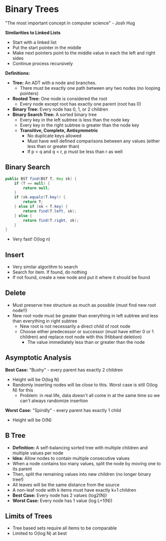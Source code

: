 # Binary Trees

"The most important concept in computer science" - Josh Hug

**Similarities to Linked Lists**

* Start with a linked list
* Put the start pointer in the middle
* Make next pointers point to the middle value in each the left and right sides
* Continue process recursively

**Definitions:**

* **Tree:** An ADT with a node and branches.
  * There must be exactly one path between any two nodes \(no looping pointers\)
* **Rooted Tree:** One node is considered the root
  * Every node except root has exactly one parent \(root has 0\)
* **Binary Tree:** Every node has 0, 1, or 2 children
* **Binary Search Tree:** A sorted binary tree
  * Every key in the left subtree is less than the node key
  * Every key in the right subtree is greater than the node key
  * **Transitive, Complete, Antisymmetric**
    * No duplicate keys allowed
    * Must have well defined comparisons between any values \(either less than or greater than\)
    * If p &lt; q and q &lt; r, p must be less than r as well

## Binary Search

```java
public BST find(BST T, Key sk) {
    if (T == null) {
        return null;
    }
    if (sk.equals(T.key)) {
        return T;
    } else if (sk < T.key) {
        return find(T.left, sk);
    } else {
        return find(T.right, sk);
    }
}
```

* Very fast! O\(log n\)

## Insert

* Very similar algorithm to search
* Search for item. If found, do nothing
* If not found, create a new node and put it where it should be found

## Delete

* Must preserve tree structure as much as possible \(must find new root node!!\)
* New root node must be greater than everything in left subtree and less than everything in right subtree
  * New root is not necessarily a direct child of root node
  * Choose either predecessor or successor \(must have either 0 or 1 children\) and replace root node with this \(Hibbard deletion\)
    * The value immediately less than or greater than the node

## Asymptotic Analysis

**Best Case:** "Bushy" - every parent has exactly 2 children

* Height will be O\(log N\)
* Randomly inserting nodes will be close to this. Worst case is still O\(log N\) for this
  * Problem: in real life, data doesn't all come in at the same time so we can't always randomize insertion

**Worst Case:** "Spindly" - every parent has exactly 1 child

* Height will be O\(N\)

## B Tree

* **Definition:** A self-balancing sorted tree with multiple children and multiple values per node
* **Idea:** Allow nodes to contain multiple consecutive values
* When a node contains too many values, split the node by moving one to its parent
* Then, split the remaining values into new children \(no longer binary tree!\)
* All leaves will be the same distance from the source
* A non-leaf node with k items must have exactly k+1 children
* **Best Case:** Every node has 2 values \(log2\(N\)\)
* **Worst Case:** Every node has 1 value \(log L+1\(N\)\)

## Limits of Trees

* Tree based sets require all items to be comparable
* Limited to O\(log N\) at best

